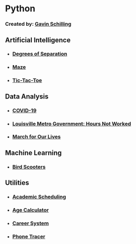 # Python
### Created by: [Gavin Schilling](https://about.me/gavinschilling)

## Artificial Intelligence
-  ### [Degrees of Separation](https://github.com/schillgc/Julia/tree/master/Python/Console%20Apps/Utilities/Kevin%20Bacon%206-Degrees%20AI)
-  ### [Maze](https://github.com/schillgc/Julia/tree/master/Python/Frameworks/PyGame/AI%20Maze)
-  ### [Tic-Tac-Toe](https://github.com/schillgc/Julia/tree/master/Python/Frameworks/PyGame/Tic-Tac-Toe%20AI/tictactoe)

## Data Analysis
-  ### [COVID-19](https://github.com/schillgc/Julia/blob/master/Python/Frameworks/Notebooks/Jupyter%20Notebooks/Corona%20Virus/CoronaVirus.ipynb)
-  ### [Louisville Metro Government: Hours Not Worked](https://github.com/schillgc/Julia/blob/master/Python/Frameworks/Notebooks/Jupyter%20Notebooks/Louisville%20Metro%20Government/HoursNotWorked.ipynb)
-  ### [March for Our Lives](https://github.com/schillgc/Julia/blob/master/Python/Frameworks/Notebooks/Jupyter%20Notebooks/March%20for%20Our%20Lives/MassShootings.ipynb)

## Machine Learning
-  ### [Bird Scooters](https://github.com/schillgc/Julia/blob/master/Python/Frameworks/Notebooks/Jupyter%20Notebooks/Bird%20Scooter/BirdScooter.ipynb)

## Utilities
-  ### [Academic Scheduling](https://github.com/schillgc/Julia/tree/master/Python/Frameworks/Django/Hayden)
-  ### [Age Calculator](https://github.com/schillgc/Julia/tree/master/Python/Console%20Apps/Utilities/Age%20Calculator)
-  ### [Career System](https://github.com/schillgc/Julia/tree/master/Python/Frameworks/Django/Hires)
-  ### [Phone Tracer](https://github.com/schillgc/Julia/tree/master/Python/Console%20Apps/Utilities/Phone%20Tracker)
